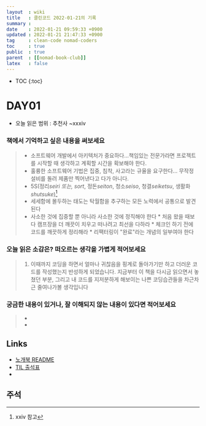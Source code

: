 ```yaml
---
layout  : wiki
title   : 클린코드 2022-01-21의 기록
summary : 
date    : 2022-01-21 09:59:33 +0900
updated : 2022-01-21 21:47:33 +0900
tag     : clean-code nomad-coders
toc     : true
public  : true
parent  : [[nomad-book-club]]
latex   : false
---
```

* TOC
{:toc}

# DAY01
* 오늘 읽은 범위 : 추천사 ~xxxiv

### 책에서 기억하고 싶은 내용을 써보세요
> * 소프트웨어 개발에서 아키텍처가 중요하다...책임있는 전문가라면 프로젝트를 시작할 때 생각하고 계획할 시간을 확보해야 한다.
> * 훌륭한 소프트웨어 기법은 집중, 침착, 사고라는 규율을 요구한다... 무작정 설비를 돌려 제품만 찍어낸다고 다가 아니다.
> * 5S(정리*seiri 또는, sort*, 정돈*seiton*, 청소*seiso*, 청결*seiketsu*, 생활화*shutsuke*)[^TPM5s-1]
> * 세세함에 몰두하는 태도는 탁월함을 추구하는 모든 노력에서 공통으로 발견된다
> * 사소한 것에 집중할 뿐 아니라 사소한 것에 정직해야 한다
	* 처음 왔을 때보다 캠프장을 더 깨끗이 치우고 떠나려고 최선을 다하라
	* 체크인 하기 전에 코드를 깨끗하게 정리해라
	* 리팩터링이 "완료"라는 개념의 일부여야 한다

### 오늘 읽은 소감은? 떠오르는 생각을 가볍게 적어보세요
> 1. 이때까지 코딩을 하면서 얼마나 귀찮음을 핑계로 돌아가기만 하고 더러운 코드를 작성했는지 반성하게 되었습니다. 지금부터 이 책을 다시금 읽으면서 놓쳤던 부분, 그리고 내 코드를 지저분하게 해보이는 나쁜 코딩습관들을 차근차근 줄여나가볼 생각입니다

### 궁금한 내용이 있거나, 잘 이해되지 않는 내용이 있다면 적어보세요
> * 
> * 

## Links
* [노개북 README](https://nomadcoders.oopy.io/readme?utm_source=Nomad_Book_Club%231&utm_campaign=853979327e-EMAIL_CAMPAIGN_2022_01_20_09_04&utm_medium=email&utm_term=0_26f5b50d66-853979327e-357549064)
* [TIL 출석표](https://docs.google.com/spreadsheets/d/1Cy2NOnfFDP6Y1snkd3nL5VidLDmBq8C9696iTwbc_K0/edit#gid=0)
* 
## 주석
[^TPM5s-1]: xxiv 참고